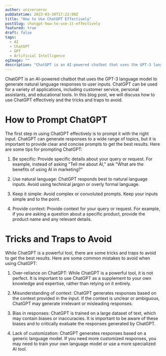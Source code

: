 ```yaml
---
author: universeroc
pubDatetime: 2023-03-30T17:22:00Z
title: "How to Use ChatGPT Effectively"
postSlug: chatgpt-how-to-use-it-effectively
featured: true
draft: false
tags:
  - AI
  - ChatGPT
  - GPT
  - Artificial Intelligence
ogImage: ""
description: "ChatGPT is an AI-powered chatbot that uses the GPT-3 language model to generate natural language responses. To use ChatGPT effectively, it is important to provide clear and concise prompts and to avoid common traps such as bias and lack of customization."
---
```


ChatGPT is an AI-powered chatbot that uses the GPT-3 language model to generate natural language responses to user inputs. ChatGPT can be used for a variety of applications, including customer service, personal assistants, and educational tools. In this blog post, we will discuss how to use ChatGPT effectively and the tricks and traps to avoid.

# How to Prompt ChatGPT

The first step in using ChatGPT effectively is to prompt it with the right input. ChatGPT can generate responses to a wide range of topics, but it is important to provide clear and concise prompts to get the best results. Here are some tips for prompting ChatGPT:

1. Be specific: Provide specific details about your query or request. For example, instead of asking "Tell me about AI," ask "What are the benefits of using AI in marketing?"

2. Use natural language: ChatGPT responds best to natural language inputs. Avoid using technical jargon or overly formal language.

3. Keep it simple: Avoid complex or convoluted prompts. Keep your inputs simple and to the point.

4. Provide context: Provide context for your query or request. For example, if you are asking a question about a specific product, provide the product name and any relevant details.

# Tricks and Traps to Avoid

While ChatGPT is a powerful tool, there are some tricks and traps to avoid to get the best results. Here are some common mistakes to avoid when using ChatGPT:

1. Over-reliance on ChatGPT: While ChatGPT is a powerful tool, it is not perfect. It is important to use ChatGPT as a supplement to your own knowledge and expertise, rather than relying on it entirely.

2. Misunderstanding of context: ChatGPT generates responses based on the context provided in the input. If the context is unclear or ambiguous, ChatGPT may generate irrelevant or misleading responses.

3. Bias in responses: ChatGPT is trained on a large dataset of text, which may contain biases or inaccuracies. It is important to be aware of these biases and to critically evaluate the responses generated by ChatGPT.

4. Lack of customization: ChatGPT generates responses based on a generic language model. If you need more customized responses, you may need to train your own language model or use a more specialized AI tool.
